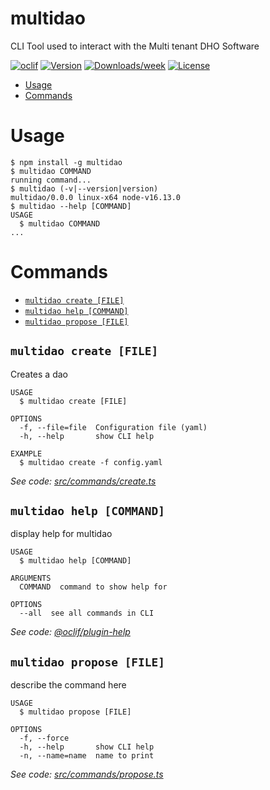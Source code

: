 multidao
========

CLI Tool used to interact with the Multi tenant DHO Software

[![oclif](https://img.shields.io/badge/cli-oclif-brightgreen.svg)](https://oclif.io)
[![Version](https://img.shields.io/npm/v/multidao.svg)](https://npmjs.org/package/multidao)
[![Downloads/week](https://img.shields.io/npm/dw/multidao.svg)](https://npmjs.org/package/multidao)
[![License](https://img.shields.io/npm/l/multidao.svg)](https://github.com/Gerard097/multidao/blob/master/package.json)

<!-- toc -->
* [Usage](#usage)
* [Commands](#commands)
<!-- tocstop -->
# Usage
<!-- usage -->
```sh-session
$ npm install -g multidao
$ multidao COMMAND
running command...
$ multidao (-v|--version|version)
multidao/0.0.0 linux-x64 node-v16.13.0
$ multidao --help [COMMAND]
USAGE
  $ multidao COMMAND
...
```
<!-- usagestop -->
# Commands
<!-- commands -->
* [`multidao create [FILE]`](#multidao-create-file)
* [`multidao help [COMMAND]`](#multidao-help-command)
* [`multidao propose [FILE]`](#multidao-propose-file)

## `multidao create [FILE]`

Creates a dao

```
USAGE
  $ multidao create [FILE]

OPTIONS
  -f, --file=file  Configuration file (yaml)
  -h, --help       show CLI help

EXAMPLE
  $ multidao create -f config.yaml
```

_See code: [src/commands/create.ts](https://github.com/Gerard097/multidao/blob/v0.0.0/src/commands/create.ts)_

## `multidao help [COMMAND]`

display help for multidao

```
USAGE
  $ multidao help [COMMAND]

ARGUMENTS
  COMMAND  command to show help for

OPTIONS
  --all  see all commands in CLI
```

_See code: [@oclif/plugin-help](https://github.com/oclif/plugin-help/blob/v3.2.4/src/commands/help.ts)_

## `multidao propose [FILE]`

describe the command here

```
USAGE
  $ multidao propose [FILE]

OPTIONS
  -f, --force
  -h, --help       show CLI help
  -n, --name=name  name to print
```

_See code: [src/commands/propose.ts](https://github.com/Gerard097/multidao/blob/v0.0.0/src/commands/propose.ts)_
<!-- commandsstop -->
